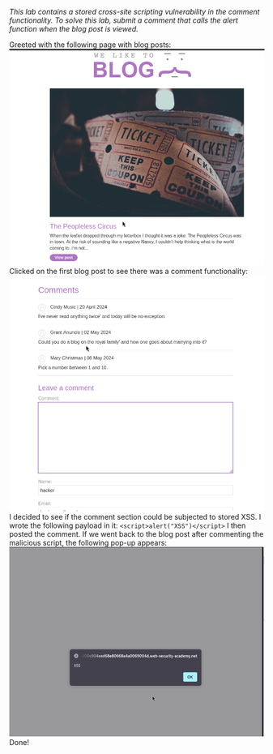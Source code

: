 *This lab contains a stored cross-site scripting vulnerability in the comment functionality.
To solve this lab, submit a comment that calls the alert function when the blog post is viewed.*

Greeted with the following page with blog posts:
![Screenshot 2024-05-13 at 6.44.33 PM](images/Screenshot%202024-05-13%20at%206.44.33%20PM.png)
Clicked on the first blog post to see there was a comment functionality:
![Screenshot 2024-05-13 at 6.46.07 PM](images/Screenshot%202024-05-13%20at%206.46.07%20PM.png)
I decided to see if the comment section could be subjected to stored XSS. I wrote the following payload in it:
`<script>alert("XSS")</script>` 
I then posted the comment. 
If we went back to the blog post after commenting the malicious script, the following pop-up appears:
![Screenshot 2024-05-13 at 6.48.35 PM](images/Screenshot%202024-05-13%20at%206.48.35%20PM.png)
Done!